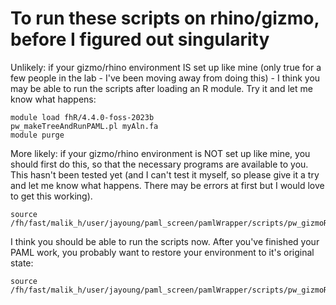 # To run these scripts on rhino/gizmo, before I figured out singularity

Unlikely: if your gizmo/rhino environment IS set up like mine (only true for a few people in the lab - I've been moving away from doing this) - I think you may be able to run the scripts after loading an R module. Try it and let me know what happens:
```
module load fhR/4.4.0-foss-2023b
pw_makeTreeAndRunPAML.pl myAln.fa
module purge
```

More likely: if your gizmo/rhino environment is NOT set up like mine, you should first do this, so that the necessary programs are available to you.  This hasn't been tested yet (and I can't test it myself, so please give it a try and let me know what happens. There may be errors at first but I would love to get this working).
```
source /fh/fast/malik_h/user/jayoung/paml_screen/pamlWrapper/scripts/pw_gizmoRhinoEnvironmentSetup.sh
```
I think you should be able to run the scripts now. After you've finished your PAML work, you probably want to restore your environment to it's original state:
```
source /fh/fast/malik_h/user/jayoung/paml_screen/pamlWrapper/scripts/pw_gizmoRhinoEnvironmentRestore.sh
```
